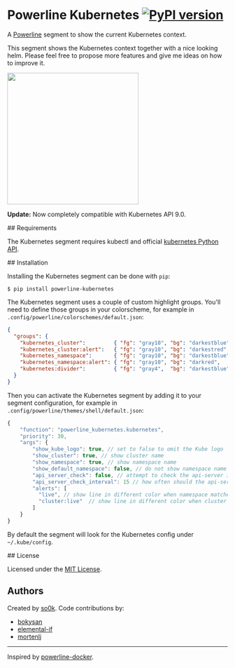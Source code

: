 # Powerline Kubernetes [![PyPI version](https://badge.fury.io/py/powerline-kubernetes.svg)](https://badge.fury.io/py/powerline-kubernetes)

A [Powerline](https://github.com/powerline/powerline) segment to show the current Kubernetes context.

This segment shows the Kubernetes context together with a nice looking helm. Please feel free to propose more features and give me ideas on how to improve it.

<img src="screenshot.png" width="300">


**Update:** Now completely compatible with Kubernetes API 9.0.

## Requirements

The Kubernetes segment requires kubectl and official [kubernetes Python API](https://pypi.org/project/kubernetes/).

## Installation

Installing the Kubernetes segment can be done with `pip`:

```
$ pip install powerline-kubernetes
```

The Kubernetes segment uses a couple of custom highlight groups. You'll need to define those groups in your colorscheme, for example in `.config/powerline/colorschemes/default.json`:

```json
{
  "groups": {
    "kubernetes_cluster":         { "fg": "gray10", "bg": "darkestblue", "attrs": [] },
    "kubernetes_cluster:alert":   { "fg": "gray10", "bg": "darkestred",  "attrs": [] },
    "kubernetes_namespace":       { "fg": "gray10", "bg": "darkestblue", "attrs": [] },
    "kubernetes_namespace:alert": { "fg": "gray10", "bg": "darkred",     "attrs": [] },
    "kubernetes:divider":         { "fg": "gray4",  "bg": "darkestblue", "attrs": [] },
  }
}
```

Then you can activate the Kubernetes segment by adding it to your segment configuration, for example in `.config/powerline/themes/shell/default.json`:

```javascript
{
    "function": "powerline_kubernetes.kubernetes",
    "priority": 30,
    "args": {
        "show_kube_logo": true, // set to false to omit the Kube logo
        "show_cluster": true, // show cluster name
        "show_namespace": true, // show namespace name
        "show_default_namespace": false, // do not show namespace name if it's "default"
        "api_server_check": false, // attempt to check the api-server is available (may hang forever)
        "api_server_check_interval": 15 // how often should the api-server be checked (in seconds)    
        "alerts": [
          "live", // show line in different color when namespace matches
          "cluster:live"  // show line in different color when cluster name and namespace match
        ]
    }
}
```

By default the segment will look for the Kubernetes config under `~/.kube/config`.


## License

Licensed under the [MIT License](LICENSE).


## Authors

Created by [so0k](https://github.com/so0k/). Code contributions by:
- [bokysan](https://github.com/bokysan)
- [elemental-if](https://github.com/elemental-if)
- [mortenlj](https://github.com/mortenlj)


---

Inspired by [powerline-docker](https://github.com/adrianmo/powerline-docker).
